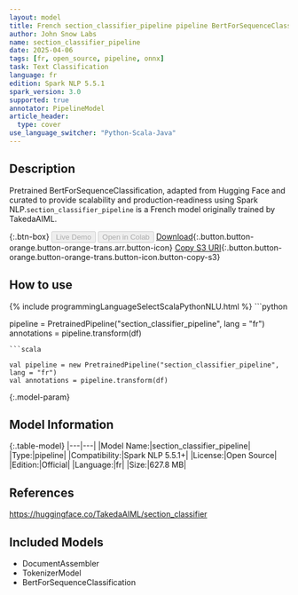 ```yaml
---
layout: model
title: French section_classifier_pipeline pipeline BertForSequenceClassification from TakedaAIML
author: John Snow Labs
name: section_classifier_pipeline
date: 2025-04-06
tags: [fr, open_source, pipeline, onnx]
task: Text Classification
language: fr
edition: Spark NLP 5.5.1
spark_version: 3.0
supported: true
annotator: PipelineModel
article_header:
  type: cover
use_language_switcher: "Python-Scala-Java"
---
```


## Description

Pretrained BertForSequenceClassification, adapted from Hugging Face and curated to provide scalability and production-readiness using Spark NLP.`section_classifier_pipeline` is a French model originally trained by TakedaAIML.

{:.btn-box}
<button class="button button-orange" disabled>Live Demo</button>
<button class="button button-orange" disabled>Open in Colab</button>
[Download](https://s3.amazonaws.com/auxdata.johnsnowlabs.com/public/models/section_classifier_pipeline_fr_5.5.1_3.0_1743962122681.zip){:.button.button-orange.button-orange-trans.arr.button-icon}
[Copy S3 URI](s3://auxdata.johnsnowlabs.com/public/models/section_classifier_pipeline_fr_5.5.1_3.0_1743962122681.zip){:.button.button-orange.button-orange-trans.button-icon.button-copy-s3}

## How to use



<div class="tabs-box" markdown="1">
{% include programmingLanguageSelectScalaPythonNLU.html %}
```python

pipeline = PretrainedPipeline("section_classifier_pipeline", lang = "fr")
annotations =  pipeline.transform(df)   

```
```scala

val pipeline = new PretrainedPipeline("section_classifier_pipeline", lang = "fr")
val annotations = pipeline.transform(df)

```
</div>

{:.model-param}
## Model Information

{:.table-model}
|---|---|
|Model Name:|section_classifier_pipeline|
|Type:|pipeline|
|Compatibility:|Spark NLP 5.5.1+|
|License:|Open Source|
|Edition:|Official|
|Language:|fr|
|Size:|627.8 MB|

## References

https://huggingface.co/TakedaAIML/section_classifier

## Included Models

- DocumentAssembler
- TokenizerModel
- BertForSequenceClassification